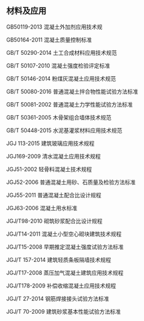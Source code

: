 ## 材料及应用

GB50119-2013 混凝土外加剂应用技术规

GB50164-2011 混凝土质量控制标准

GB/T 50290-2014 土工合成材料应用技术规范

GB/T 50107-2010 混凝土强度检验评定标准

GB/T 50146-2014 粉煤灰混凝土应用技术规范

GB/T 50080-2016 普通混凝土拌合物性能试验方法标准

GB/T 50081-2002 普通混凝土力学性能试验方法标准

GB/T 50361-2005 木骨架组合墙体技术规范

GB/T 50448-2015 水泥基灌浆材料应用技术规范

JGJ 113-2015 建筑玻璃应用技术规程

JGJ169-2009 清水混凝土应用技术规程

JGJ51-2002 轻骨料混凝土技术规程

JGJ52-2006 普通混凝土用砂、石质量及检验方法标准

JGJ55-2011 普通混凝土配合比设计规程

JGJ63-2006 混凝土用水标准

JGJ/T98-2010 砌筑砂浆配合比设计规程

JGJ/T14-2011 混凝土小型空心砌块建筑技术规程

JGJ/T15-2008 早期推定混凝土强度试验方法标准

JGJ/T 157-2014 建筑轻质条板隔墙技术规程

JGJ/T17-2008 蒸压加气混凝土建筑应用技术规程

JGJ/T178-2009 补偿收缩混凝土应用技术规程

JGJ/T 27-2014 钢筋焊接接头试验方法标准

JGJ/T 70-2009 建筑砂浆基本性能试验方法标准